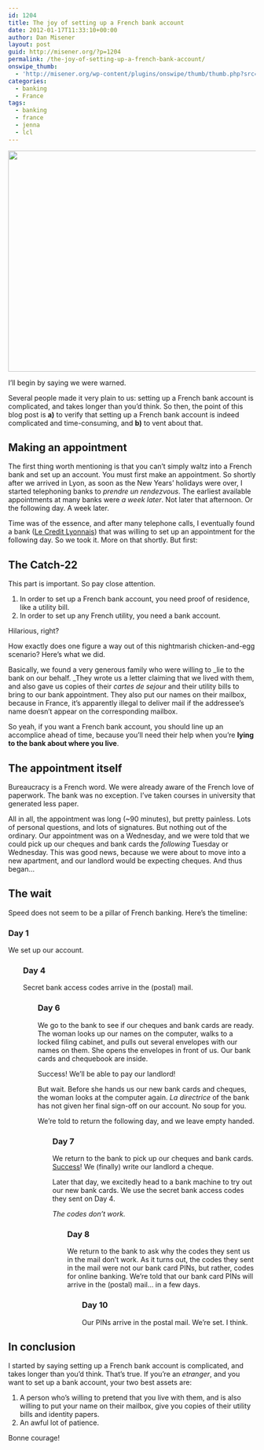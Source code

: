 ```yaml
---
id: 1204
title: The joy of setting up a French bank account
date: 2012-01-17T11:33:10+00:00
author: Dan Misener
layout: post
guid: http://misener.org/?p=1204
permalink: /the-joy-of-setting-up-a-french-bank-account/
onswipe_thumb:
  - 'http://misener.org/wp-content/plugins/onswipe/thumb/thumb.php?src=http://misener.org/wp-content/uploads/2012/01/photo1.jpg&amp;w=600&amp;h=800&amp;zc=1&amp;q=75&amp;f=0'
categories:
  - banking
  - France
tags:
  - banking
  - france
  - jenna
  - lcl
---
```

[<img class="alignnone size-full wp-image-1212" title="Jenna outside LCL" src="http://misener.org/wp-content/uploads/2012/01/photo-e1326817638584.jpg" alt="" width="600" height="450" srcset="http://home.misener.org/wordpress/wp-content/uploads/2012/01/photo-e1326817638584.jpg 600w, http://home.misener.org/wordpress/wp-content/uploads/2012/01/photo-e1326817638584-300x225.jpg 300w" sizes="(max-width: 600px) 100vw, 600px" />](http://misener.org/wp-content/uploads/2012/01/photo-e1326817563584.jpg)

I&#8217;ll begin by saying we were warned.

Several people made it very plain to us: setting up a French bank account is complicated, and takes longer than you&#8217;d think. So then, the point of this blog post is **a)** to verify that setting up a French bank account is indeed complicated and time-consuming, and **b)** to vent about that.

## Making an appointment

The first thing worth mentioning is that you can&#8217;t simply waltz into a French bank and set up an account. You must first make an appointment. So shortly after we arrived in Lyon, as soon as the New Years&#8217; holidays were over, I started telephoning banks to _prendre un rendezvous_. The earliest available appointments at many banks were _a week later_. Not later that afternoon. Or the following day. A week later.

Time was of the essence, and after many telephone calls, I eventually found a bank ([Le Credit Lyonnais](https://www.lcl.fr/)) that was willing to set up an appointment for the following day. So we took it. More on that shortly. But first:

## The Catch-22

This part is important. So pay close attention.

  1. In order to set up a French bank account, you need proof of residence, like a utility bill.
  2. In order to set up any French utility, you need a bank account.

Hilarious, right?

How exactly does one figure a way out of this nightmarish chicken-and-egg scenario? Here&#8217;s what we did.

Basically, we found a very generous family who were willing to _lie to the bank on our behalf. _They wrote us a letter claiming that we lived with them, and also gave us copies of their _cartes de sejour_ and their utility bills to bring to our bank appointment. They also put our names on their mailbox, because in France, it&#8217;s apparently illegal to deliver mail if the addressee&#8217;s name doesn&#8217;t appear on the corresponding mailbox.

So yeah, if you want a French bank account, you should line up an accomplice ahead of time, because you&#8217;ll need their help when you&#8217;re **lying to the bank about where you live**.

## The appointment itself

Bureaucracy is a French word. We were already aware of the French love of paperwork. The bank was no exception. I&#8217;ve taken courses in university that generated less paper.

All in all, the appointment was long (~90 minutes), but pretty painless. Lots of personal questions, and lots of signatures. But nothing out of the ordinary. Our appointment was on a Wednesday, and we were told that we could pick up our cheques and bank cards the _following_ Tuesday or Wednesday. This was good news, because we were about to move into a new apartment, and our landlord would be expecting cheques. And thus began&#8230;

## The wait

Speed does not seem to be a pillar of French banking. Here&#8217;s the timeline:

### Day 1

We set up our account.

<h3 style="padding-left: 30px;">
  Day 4
</h3>

<p style="padding-left: 30px;">
  Secret bank access codes arrive in the (postal) mail.
</p>

<h3 style="padding-left: 60px;">
  Day 6
</h3>

<p style="padding-left: 60px;">
  We go to the bank to see if our cheques and bank cards are ready. The woman looks up our names on the computer, walks to a locked filing cabinet, and pulls out several envelopes with our names on them. She opens the envelopes in front of us. Our bank cards and chequebook are inside.
</p>

<p style="padding-left: 60px;">
  Success! We&#8217;ll be able to pay our landlord!
</p>

<p style="padding-left: 60px;">
  But wait. Before she hands us our new bank cards and cheques, the woman looks at the computer again. <em>La directrice</em> of the bank has not given her final sign-off on our account. No soup for you.
</p>

<p style="padding-left: 60px;">
  We&#8217;re told to return the following day, and we leave empty handed.
</p>

<h3 style="padding-left: 90px;">
  Day 7
</h3>

<p style="padding-left: 90px;">
  We return to the bank to pick up our cheques and bank cards. <a href="http://twitter.com/#!/misener/status/157097065762140160/photo/1">Success</a>! We (finally) write our landlord a cheque.
</p>

<p style="padding-left: 90px;">
  Later that day, we excitedly head to a bank machine to try out our new bank cards. We use the secret bank access codes they sent on Day 4.
</p>

<p style="padding-left: 90px;">
  <em>The codes don&#8217;t work.</em>
</p>

<h3 style="padding-left: 120px;">
  Day 8
</h3>

<p style="padding-left: 120px;">
  We return to the bank to ask why the codes they sent us in the mail don&#8217;t work. As it turns out, the codes they sent in the mail were not our bank card PINs, but rather, codes for online banking. We&#8217;re told that our bank card PINs will arrive in the (postal) mail&#8230; in a few days.
</p>

<h3 style="padding-left: 150px;">
  Day 10
</h3>

<p style="padding-left: 150px;">
  Our PINs arrive in the postal mail. We&#8217;re set. I think.
</p>

## In conclusion

I started by saying setting up a French bank account is complicated, and takes longer than you&#8217;d think. That&#8217;s true. If you&#8217;re an _etranger_, and you want to set up a bank account, your two best assets are:

  1. A person who&#8217;s willing to pretend that you live with them, and is also willing to put your name on their mailbox, give you copies of their utility bills and identity papers.
  2. An awful lot of patience.

Bonne courage!